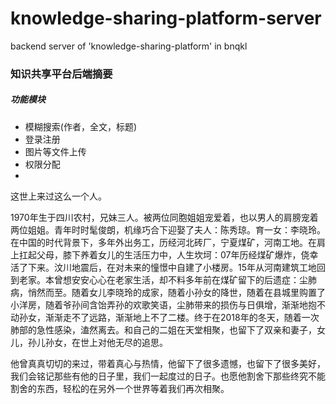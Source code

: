 # knowledge-sharing-platform-server
backend server of 'knowledge-sharing-platform' in bnqkl



### 知识共享平台后端摘要

##### 功能模块
+ 模糊搜索(作者，全文，标题)
+ 登录注册
+ 图片等文件上传
+ 权限分配
+ 
这世上来过这么一个人。

1970年生于四川农村，兄妹三人。被两位同胞姐姐宠爱着，也以男人的肩膀宠着两位姐姐。青年时时髦俊朗，机缘巧合下迎娶了夫人：陈秀琼。育一女：李晓玲。在中国的时代背景下，多年外出务工，历经河北砖厂，宁夏煤矿，河南工地。在肩上扛起父母，膝下养着女儿的生活压力中，人生坎坷：07年历经煤矿爆炸，侥幸活了下来。汶川地震后，在对未来的憧憬中自建了小楼房。15年从河南建筑工地回到老家。本曾想安安心心在老家生活，却不料多年前在煤矿留下的后遗症：尘肺病，悄然而至。随着女儿李晓玲的成家，随着小孙女的降世，随着在县城里购置了小洋房，随着爷孙间含饴弄孙的欢歌笑语，尘肺带来的损伤与日俱增，渐渐地抱不动孙女，渐渐走不了远路，渐渐地上不了二楼。终于在2018年的冬天，随着一次肺部的急性感染，溘然离去。和自己的二姐在天堂相聚，也留下了双亲和妻子，女儿，孙儿孙女，在世上对他无尽的追思。

他曾真真切切的来过，带着真心与热情，他留下了很多遗憾，也留下了很多美好，我们会铭记那些有他的日子里，我们一起度过的日子。也愿他割舍下那些终究不能割舍的东西，轻松的在另外一个世界等着我们再次相聚。